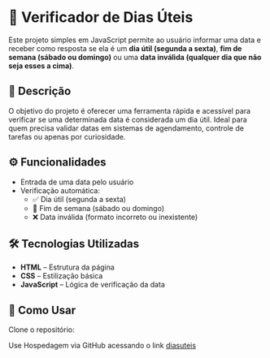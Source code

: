 # 📆 Verificador de Dias Úteis

Este projeto simples em JavaScript permite ao usuário informar uma data e receber como resposta se ela é um **dia útil (segunda a sexta)**, **fim de semana (sábado ou domingo)** ou uma **data inválida (qualquer dia que não seja esses a cima)**.

## 📝 Descrição

O objetivo do projeto é oferecer uma ferramenta rápida e acessível para verificar se uma determinada data é considerada um dia útil. Ideal para quem precisa validar datas em sistemas de agendamento, controle de tarefas ou apenas por curiosidade.

## ⚙️ Funcionalidades

- Entrada de uma data pelo usuário
- Verificação automática:
  - ✅ Dia útil (segunda a sexta)
  - 📛 Fim de semana (sábado ou domingo)
  - ❌ Data inválida (formato incorreto ou inexistente)

## 🛠️ Tecnologias Utilizadas

- **HTML** – Estrutura da página
- **CSS** – Estilização básica
- **JavaScript** – Lógica de verificação da data

## 🚀 Como Usar

Clone o repositório:

Use Hospedagem via GitHub acessando o link
[diasuteis](https://lucascondado.github.io/diasuteis/)


